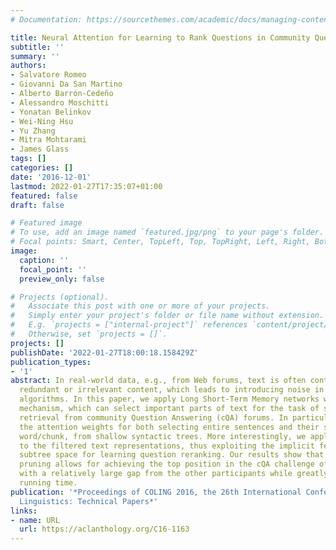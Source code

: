 ```yaml
---
# Documentation: https://sourcethemes.com/academic/docs/managing-content/

title: Neural Attention for Learning to Rank Questions in Community Question Answering
subtitle: ''
summary: ''
authors:
- Salvatore Romeo
- Giovanni Da San Martino
- Alberto Barrón-Cedeño
- Alessandro Moschitti
- Yonatan Belinkov
- Wei-Ning Hsu
- Yu Zhang
- Mitra Mohtarami
- James Glass
tags: []
categories: []
date: '2016-12-01'
lastmod: 2022-01-27T17:35:07+01:00
featured: false
draft: false

# Featured image
# To use, add an image named `featured.jpg/png` to your page's folder.
# Focal points: Smart, Center, TopLeft, Top, TopRight, Left, Right, BottomLeft, Bottom, BottomRight.
image:
  caption: ''
  focal_point: ''
  preview_only: false

# Projects (optional).
#   Associate this post with one or more of your projects.
#   Simply enter your project's folder or file name without extension.
#   E.g. `projects = ["internal-project"]` references `content/project/deep-learning/index.md`.
#   Otherwise, set `projects = []`.
projects: []
publishDate: '2022-01-27T18:00:18.158429Z'
publication_types:
- '1'
abstract: In real-world data, e.g., from Web forums, text is often contaminated with
  redundant or irrelevant content, which leads to introducing noise in machine learning
  algorithms. In this paper, we apply Long Short-Term Memory networks with an attention
  mechanism, which can select important parts of text for the task of similar question
  retrieval from community Question Answering (cQA) forums. In particular, we use
  the attention weights for both selecting entire sentences and their subparts, i.e.,
  word/chunk, from shallow syntactic trees. More interestingly, we apply tree kernels
  to the filtered text representations, thus exploiting the implicit features of the
  subtree space for learning question reranking. Our results show that the attention-based
  pruning allows for achieving the top position in the cQA challenge of SemEval 2016,
  with a relatively large gap from the other participants while greatly decreasing
  running time.
publication: '*Proceedings of COLING 2016, the 26th International Conference on Computational
  Linguistics: Technical Papers*'
links:
- name: URL
  url: https://aclanthology.org/C16-1163
---
```

